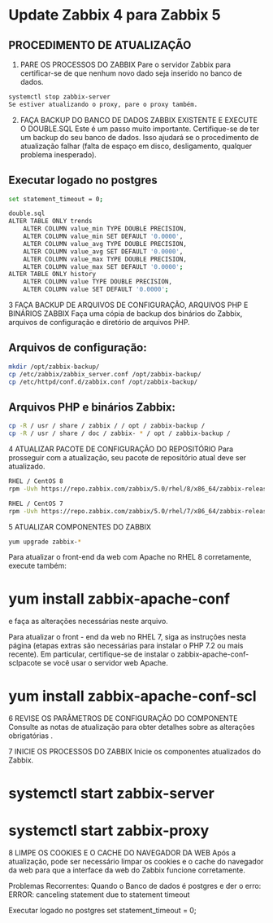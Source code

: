 # Update Zabbix 4 para Zabbix 5

## PROCEDIMENTO DE ATUALIZAÇÃO

1. PARE OS PROCESSOS DO ZABBIX
Pare o servidor Zabbix para certificar-se de que nenhum novo dado seja inserido no banco de dados.

```sh
systemctl stop zabbix-server
Se estiver atualizando o proxy, pare o proxy também.
```

2. FAÇA BACKUP DO BANCO DE DADOS ZABBIX EXISTENTE E EXECUTE O DOUBLE.SQL
Este é um passo muito importante. Certifique-se de ter um backup do seu banco de dados. Isso ajudará se o procedimento de atualização falhar (falta de espaço em disco, desligamento, qualquer problema inesperado).

## Executar logado no postgres

```sh
set statement_timeout = 0;

double.sql
ALTER TABLE ONLY trends
	ALTER COLUMN value_min TYPE DOUBLE PRECISION,
	ALTER COLUMN value_min SET DEFAULT '0.0000',
	ALTER COLUMN value_avg TYPE DOUBLE PRECISION,
	ALTER COLUMN value_avg SET DEFAULT '0.0000',
	ALTER COLUMN value_max TYPE DOUBLE PRECISION,
	ALTER COLUMN value_max SET DEFAULT '0.0000';
ALTER TABLE ONLY history
	ALTER COLUMN value TYPE DOUBLE PRECISION,
	ALTER COLUMN value SET DEFAULT '0.0000';
```

3 FAÇA BACKUP DE ARQUIVOS DE CONFIGURAÇÃO, ARQUIVOS PHP E BINÁRIOS ZABBIX
Faça uma cópia de backup dos binários do Zabbix, arquivos de configuração e diretório de arquivos PHP.

## Arquivos de configuração:
```sh
mkdir /opt/zabbix-backup/
cp /etc/zabbix/zabbix_server.conf /opt/zabbix-backup/
cp /etc/httpd/conf.d/zabbix.conf /opt/zabbix-backup/
```

## Arquivos PHP e binários Zabbix:
```sh
cp -R / usr / share / zabbix / / opt / zabbix-backup /
cp -R / usr / share / doc / zabbix- * / opt / zabbix-backup /
```

4 ATUALIZAR PACOTE DE CONFIGURAÇÃO DO REPOSITÓRIO
Para prosseguir com a atualização, seu pacote de repositório atual deve ser atualizado.

```sh
RHEL / CentOS 8
rpm -Uvh https://repo.zabbix.com/zabbix/5.0/rhel/8/x86_64/zabbix-release-5.0-1.el8.noarch.rpm

RHEL / CentOS 7
rpm -Uvh https://repo.zabbix.com/zabbix/5.0/rhel/7/x86_64/zabbix-release-5.0-1.el7.noarch.rpm
```

5 ATUALIZAR COMPONENTES DO ZABBIX

```sh
yum upgrade zabbix-*
```

Para atualizar o front-end da web com Apache no RHEL 8 corretamente, execute também:

# yum install zabbix-apache-conf 
e faça as alterações necessárias neste arquivo.

Para atualizar o front - end da web no RHEL 7, siga as instruções nesta página (etapas extras são necessárias para instalar o PHP 7.2 ou mais recente).
Em particular, certifique-se de instalar o zabbix-apache-conf-sclpacote se você usar o servidor web Apache.

 # yum install zabbix-apache-conf-scl
6 REVISE OS PARÂMETROS DE CONFIGURAÇÃO DO COMPONENTE
Consulte as notas de atualização para obter detalhes sobre as alterações obrigatórias .

7 INICIE OS PROCESSOS DO ZABBIX
Inicie os componentes atualizados do Zabbix.

# systemctl start zabbix-server
# systemctl start zabbix-proxy

8 LIMPE OS COOKIES E O CACHE DO NAVEGADOR DA WEB
Após a atualização, pode ser necessário limpar os cookies e o cache do navegador da web para que a interface da web do Zabbix funcione corretamente.

Problemas Recorrentes:
Quando o Banco de dados é postgres e der o erro: 
ERROR:  canceling statement due to statement timeout

Executar logado no postgres
set statement_timeout = 0;
